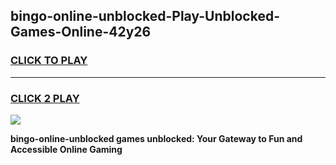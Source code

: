 
## bingo-online-unblocked-Play-Unblocked-Games-Online-42y26
<h3>
<a href="https://premium76.site?title=bingo-online-unblocked&ref=25A">CLICK TO PLAY</a></h3>
<hr>

<h3>
<a href="https://premium76.site?title=bingo-online-unblocked&ref=25A">CLICK 2 PLAY</a>
  
</h3>

<a href="https://premium76.site?title=bingo-online-unblocked&ref=25A"><img src="https://clearcache.store/games.png"></a>


**bingo-online-unblocked games unblocked: Your Gateway to Fun and Accessible Online Gaming**
